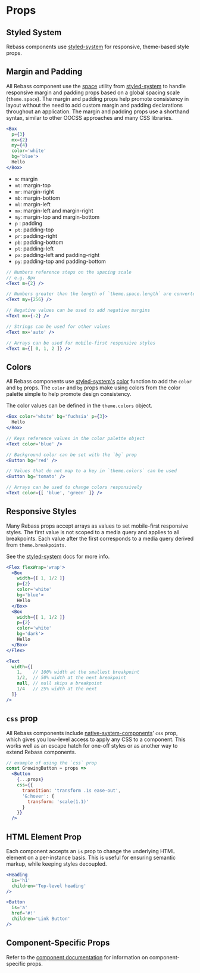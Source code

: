 
# Props

## Styled System

Rebass components use [styled-system][system] for responsive, theme-based style props.

## Margin and Padding

All Rebass component use the [space][space] utility from [styled-system][system] to handle responsive margin and padding props based on a global spacing scale (`theme.space`).
The margin and padding props help promote consistency in layout
without the need to add custom margin and padding declarations throughout an application.
The margin and padding props use a shorthand syntax, similar to other OOCSS approaches and many CSS libraries.

```.jsx
<Box
  p={3}
  mx={2}
  my={4}
  color='white'
  bg='blue'>
  Hello
</Box>
```

- `m`: margin
- `mt`: margin-top
- `mr`: margin-right
- `mb`: margin-bottom
- `ml`: margin-left
- `mx`: margin-left and margin-right
- `my`: margin-top and margin-bottom
- `p` : padding
- `pt`: padding-top
- `pr`: padding-right
- `pb`: padding-bottom
- `pl`: padding-left
- `px`: padding-left and padding-right
- `py`: padding-top and padding-bottom

```jsx
// Numbers reference steps on the spacing scale
// e.g. 8px
<Text m={2} />

// Numbers greater than the length of `theme.space.length` are converted to pixels
<Text my={256} />

// Negative values can be used to add negative margins
<Text mx={-2} />

// Strings can be used for other values
<Text mx='auto' />

// Arrays can be used for mobile-first responsive styles
<Text m={[ 0, 1, 2 ]} />
```

## Colors

All Rebass components use [styled-system's][system] [color][color] function to add the `color` and `bg` props.
The `color` and `bg` props make using colors from the color palette simple to help promote design consistency.

The color values can be defined in the `theme.colors` object.

```.jsx
<Box color='white' bg='fuchsia' p={3}>
  Hello
</Box>
```

```jsx
// Keys reference values in the color palette object
<Text color='blue' />

// Background color can be set with the `bg` prop
<Button bg='red' />

// Values that do not map to a key in `theme.colors` can be used
<Button bg='tomato' />

// Arrays can be used to change colors responsively
<Text color={[ 'blue', 'green' ]} />
```

## Responsive Styles

Many Rebass props accept arrays as values to set mobile-first responsive styles.
The first value is not scoped to a media query and applies to all breakpoints.
Each value after the first corresponds to a media query derived from `theme.breakpoints`.

See the [styled-system][responsive] docs for more info.

```.jsx
<Flex flexWrap='wrap'>
  <Box
    width={[ 1, 1/2 ]}
    p={2}
    color='white'
    bg='blue'>
    Hello
  </Box>
  <Box
    width={[ 1, 1/2 ]}
    p={2}
    color='white'
    bg='dark'>
    Hello
  </Box>
</Flex>
```

```jsx
<Text
  width={[
    1,    // 100% width at the smallest breakpoint
    1/2,  // 50% width at the next breakpoint
    null, // null skips a breakpoint
    1/4   // 25% width at the next
  ]}
/>
```

## `css` prop

All Rebass components include [native-system-components][]’ `css` prop,
which gives you low-level access to apply any CSS to a component.
This works well as an escape hatch for one-off styles or as another way to extend Rebass components.

```jsx
// example of using the `css` prop
const GrowingButton = props =>
  <Button
    {...props}
    css={{
      transition: 'transform .1s ease-out',
      '&:hover': {
        transform: 'scale(1.1)'
      }
    }}
  />
```

## HTML Element Prop

Each component accepts an `is` prop to change the underlying HTML element on a per-instance basis.
This is useful for ensuring semantic markup, while keeping styles decoupled.

```.jsx
<Heading
  is='h1'
  children='Top-level heading'
/>
```

```.jsx
<Button
  is='a'
  href='#!'
  children='Link Button'
/>
```

## Component-Specific Props

Refer to the [component documentation](components.md) for information on component-specific props.

[system]: https://github.com/jxnblk/styled-system
[space]: https://github.com/jxnblk/styled-system/blob/master/docs/api.md#space-responsive
[color]: https://github.com/jxnblk/styled-system/blob/master/docs/api.md#color-responsive
[responsive]: https://github.com/jxnblk/styled-system/blob/master/docs/responsive-styles.md
[native-system-components]: https://github.com/jxnblk/styled-system/tree/master/native-system-components
